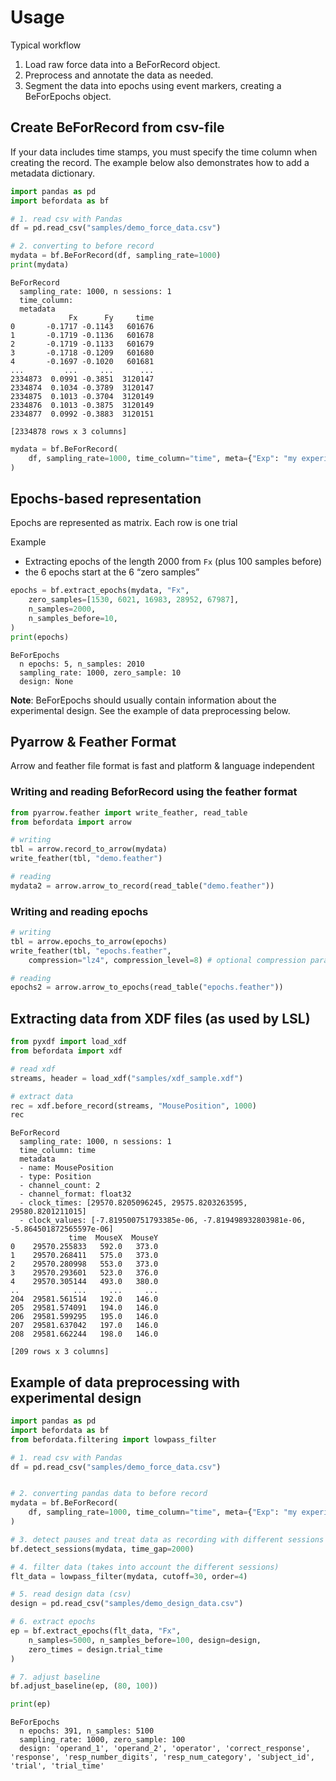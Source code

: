 # Usage


Typical workflow

1.  Load raw force data into a BeForRecord object.
2.  Preprocess and annotate the data as needed.
3.  Segment the data into epochs using event markers, creating a
    BeForEpochs object.

## Create BeForRecord from csv-file

If your data includes time stamps, you must specify the time column when
creating the record. The example below also demonstrates how to add a
metadata dictionary.

``` python
import pandas as pd
import befordata as bf

# 1. read csv with Pandas
df = pd.read_csv("samples/demo_force_data.csv")

# 2. converting to before record
mydata = bf.BeForRecord(df, sampling_rate=1000)
print(mydata)
```

    BeForRecord
      sampling_rate: 1000, n sessions: 1
      time_column:
      metadata
                 Fx      Fy     time
    0       -0.1717 -0.1143   601676
    1       -0.1719 -0.1136   601678
    2       -0.1719 -0.1133   601679
    3       -0.1718 -0.1209   601680
    4       -0.1697 -0.1020   601681
    ...         ...     ...      ...
    2334873  0.0991 -0.3851  3120147
    2334874  0.1034 -0.3789  3120147
    2334875  0.1013 -0.3704  3120149
    2334876  0.1013 -0.3875  3120149
    2334877  0.0992 -0.3883  3120151

    [2334878 rows x 3 columns]

``` python
mydata = bf.BeForRecord(
    df, sampling_rate=1000, time_column="time", meta={"Exp": "my experiment"}
)
```

## Epochs-based representation

Epochs are represented as matrix. Each row is one trial

Example

-   Extracting epochs of the length 2000 from `Fx` (plus 100 samples
    before)
-   the 6 epochs start at the 6 “zero samples”

``` python
epochs = bf.extract_epochs(mydata, "Fx",
    zero_samples=[1530, 6021, 16983, 28952, 67987],
    n_samples=2000,
    n_samples_before=10,
)
print(epochs)
```

    BeForEpochs
      n epochs: 5, n_samples: 2010
      sampling_rate: 1000, zero_sample: 10
      design: None

**Note**: BeForEpochs should usually contain information about the
experimental design. See the example of data preprocessing below.

## Pyarrow & Feather Format

Arrow and feather file format is fast and platform & language
independent

### Writing and reading BeforRecord using the feather format

``` python
from pyarrow.feather import write_feather, read_table
from befordata import arrow

# writing
tbl = arrow.record_to_arrow(mydata)
write_feather(tbl, "demo.feather")

# reading
mydata2 = arrow.arrow_to_record(read_table("demo.feather"))
```

### Writing and reading epochs

``` python
# writing
tbl = arrow.epochs_to_arrow(epochs)
write_feather(tbl, "epochs.feather",
    compression="lz4", compression_level=8) # optional compression parameters

# reading
epochs2 = arrow.arrow_to_epochs(read_table("epochs.feather"))
```

## Extracting data from XDF files (as used by LSL)

``` python
from pyxdf import load_xdf
from befordata import xdf

# read xdf
streams, header = load_xdf("samples/xdf_sample.xdf")

# extract data
rec = xdf.before_record(streams, "MousePosition", 1000)
rec
```

    BeForRecord
      sampling_rate: 1000, n sessions: 1
      time_column: time
      metadata
      - name: MousePosition
      - type: Position
      - channel_count: 2
      - channel_format: float32
      - clock_times: [29570.8205096245, 29575.8203263595, 29580.8201211015]
      - clock_values: [-7.819500751793385e-06, -7.819498932803981e-06, -5.864501872565597e-06]
                 time  MouseX  MouseY
    0    29570.255833   592.0   373.0
    1    29570.268411   575.0   373.0
    2    29570.280998   553.0   373.0
    3    29570.293601   523.0   376.0
    4    29570.305144   493.0   380.0
    ..            ...     ...     ...
    204  29581.561514   192.0   146.0
    205  29581.574091   194.0   146.0
    206  29581.599295   195.0   146.0
    207  29581.637042   197.0   146.0
    208  29581.662244   198.0   146.0

    [209 rows x 3 columns]

## Example of data preprocessing with experimental design

``` python
import pandas as pd
import befordata as bf
from befordata.filtering import lowpass_filter

# 1. read csv with Pandas
df = pd.read_csv("samples/demo_force_data.csv")


# 2. converting pandas data to before record
mydata = bf.BeForRecord(
    df, sampling_rate=1000, time_column="time", meta={"Exp": "my experiment"}
)

# 3. detect pauses and treat data as recording with different sessions
bf.detect_sessions(mydata, time_gap=2000)

# 4. filter data (takes into account the different sessions)
flt_data = lowpass_filter(mydata, cutoff=30, order=4)

# 5. read design data (csv)
design = pd.read_csv("samples/demo_design_data.csv")

# 6. extract epochs
ep = bf.extract_epochs(flt_data, "Fx",
    n_samples=5000, n_samples_before=100, design=design,
    zero_times = design.trial_time
)

# 7. adjust baseline
bf.adjust_baseline(ep, (80, 100))

print(ep)
```

    BeForEpochs
      n epochs: 391, n_samples: 5100
      sampling_rate: 1000, zero_sample: 100
      design: 'operand_1', 'operand_2', 'operator', 'correct_response', 'response', 'resp_number_digits', 'resp_num_category', 'subject_id', 'trial', 'trial_time'
